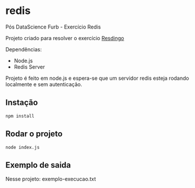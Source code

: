 # redis
Pós DataScience Furb - Exercício Redis

Projeto criado para resolver o exercício [Resdingo](https://www.dropbox.com/sh/45stbqgbj2nzuy5/AAB8T7F3gEjLzIzKc8Uqh6g2a/Atividades?dl=0&preview=1.+Exercicios+-+Redis+-+Alunos.pdf&subfolder_nav_tracking=1)

Dependências:

- Node.js
- Redis Server

Projeto é feito em node.js e espera-se que um servidor redis esteja rodando localmente e sem autenticação.

## Instação

```
npm install
```
## Rodar o projeto

```
node index.js
```

## Exemplo de saida
Nesse projeto: exemplo-execucao.txt